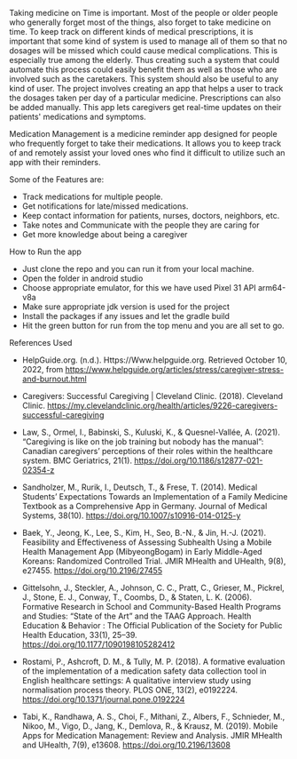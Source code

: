 Taking medicine on Time is important. Most of the people or older people who generally forget most of the things, also forget to take medicine on time.
To keep track on different kinds of medical prescriptions, it is important that some kind of system is used to manage all of them so that no dosages will be missed which could cause medical complications. This is especially true among the elderly. Thus creating such a system that could automate this process could easily benefit them as well as those who are involved such as the caretakers. This system should also be useful to any kind of user. 
The project involves creating an app that helps a user to track the dosages taken per day of a particular medicine. Prescriptions can also be added manually. This app lets caregivers get real-time updates on their patients' medications and symptoms.

Medication Management is a medicine reminder app designed for people who frequently forget to take their medications. It allows you to keep track of and remotely assist your loved ones who find it difficult to utilize such an app with their reminders.

Some of the Features are:
- Track medications for multiple people.
- Get notifications for late/missed medications.
- Keep contact information for patients, nurses, doctors, neighbors, etc.
- Take notes and Communicate with the people they are caring for
- Get more knowledge about being a caregiver

How to Run the app

- Just clone the repo and you can run it from your local machine.
- Open the folder in android studio
- Choose appropriate emulator, for this we have used Pixel 31 API arm64-v8a
- Make sure appropriate jdk version is used for the project
- Install the packages if any issues and let the gradle build
- Hit the green button for run from the top menu and you are all set to go.

References Used

- HelpGuide.org. (n.d.). Https://Www.helpguide.org. Retrieved October 10, 2022, from https://www.helpguide.org/articles/stress/caregiver-stress-and-burnout.html

- Caregivers: Successful Caregiving | Cleveland Clinic. (2018). Cleveland Clinic. https://my.clevelandclinic.org/health/articles/9226-caregivers-successful-caregiving

- Law, S., Ormel, I., Babinski, S., Kuluski, K., & Quesnel-Vallée, A. (2021). “Caregiving is like on the job training but nobody has the manual”: Canadian caregivers’ perceptions of their roles within the healthcare system. BMC Geriatrics, 21(1). https://doi.org/10.1186/s12877-021-02354-z

- Sandholzer, M., Rurik, I., Deutsch, T., & Frese, T. (2014). Medical Students’ Expectations Towards an Implementation of a Family Medicine Textbook as a Comprehensive App in Germany. Journal of Medical Systems, 38(10). https://doi.org/10.1007/s10916-014-0125-y

- Baek, Y., Jeong, K., Lee, S., Kim, H., Seo, B.-N., & Jin, H.-J. (2021). Feasibility and Effectiveness of Assessing Subhealth Using a Mobile Health Management App (MibyeongBogam) in Early Middle-Aged Koreans: Randomized Controlled Trial. JMIR MHealth and UHealth, 9(8), e27455. https://doi.org/10.2196/27455

- Gittelsohn, J., Steckler, A., Johnson, C. C., Pratt, C., Grieser, M., Pickrel, J., Stone, E. J., Conway, T., Coombs, D., & Staten, L. K. (2006). Formative Research in School and Community-Based Health Programs and Studies: “State of the Art” and the TAAG Approach. Health Education & Behavior : The Official Publication of the Society for Public Health Education, 33(1), 25–39. https://doi.org/10.1177/1090198105282412

- Rostami, P., Ashcroft, D. M., & Tully, M. P. (2018). A formative evaluation of the implementation of a medication safety data collection tool in English healthcare settings: A qualitative interview study using normalisation process theory. PLOS ONE, 13(2), e0192224. https://doi.org/10.1371/journal.pone.0192224

- Tabi, K., Randhawa, A. S., Choi, F., Mithani, Z., Albers, F., Schnieder, M., Nikoo, M., Vigo, D., Jang, K., Demlova, R., & Krausz, M. (2019). Mobile Apps for Medication Management: Review and Analysis. JMIR MHealth and UHealth, 7(9), e13608. https://doi.org/10.2196/13608



